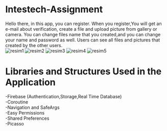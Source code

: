 # Intestech-Assignment
Hello there, in this app, you can register. When you register,You will get an e-mail about verification, create a file and upload picture from gallery or camera. You can change files name that you created,and you can change your name and password as well. Users can see all files and pictures that created by the other users.   </br>
![resim1](https://user-images.githubusercontent.com/79268497/136121170-7185f749-f9ff-4843-8f0a-1ad4947ad77c.png)
![resim2](https://user-images.githubusercontent.com/79268497/136121174-3f47f851-55d8-41bc-948f-dd695d020b3b.png)
![resim3](https://user-images.githubusercontent.com/79268497/136121176-906aa626-297a-4b5d-9cc8-590425fe785f.png)
![resim4](https://user-images.githubusercontent.com/79268497/136121180-bd964162-6349-4512-b429-27d290f50d81.png)
![resim5](https://user-images.githubusercontent.com/79268497/136121184-349c8848-9d92-4ba5-8c05-862e942d976c.png)


# Libraries and Structures Used in the Application

-Firebase (Authentication,Storage,Real Time Database) </br>
-Coroutine </br>
-Navigation and SafeArgs </br>
-Easy Permissions </br>
-Shared Preferences </br>
-Picasso </br>
